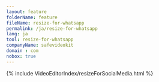 ```yaml
---
layout: feature
folderName: feature
fileName: resize-for-whatsapp
permalink: /ja/resize-for-whatsapp
lang: ja
tool: resize-for-whatsapp
companyName: safevideokit
domain : com
nobox: true
---
```


{% include VideoEditorIndex/resizeForSocialMedia.html %}

   